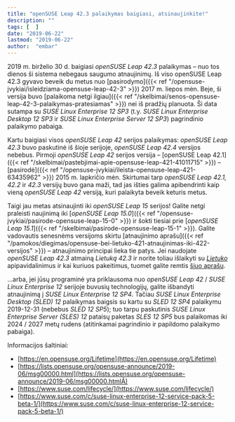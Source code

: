 ```yaml
---
title: "openSUSE Leap 42.3 palaikymas baigiasi, atsinaujinkite!"
description: ""
tags: [  ]
date: "2019-06-22"
lastmod: "2019-06-22"
author:  "embar"
---
```

2019 m. birželio 30 d. baigiasi _openSUSE Leap 42.3_ palaikymas – nuo tos dienos ši sistema nebegaus saugumo atnaujinimų. Iš viso openSUSE Leap 42.3 gyvavo beveik du metus nuo [pasirodymo]({{< ref "/opensuse-įvykiai/isleidziama-opensuse-leap-42-3" >}}) 2017 m. liepos mėn. Beje, ši versija buvo [palaikoma netgi ilgiau]({{< ref "/skelbimai/senos-opensuse-leap-42-3-palaikymas-pratesiamas" >}}) nei iš pradžių planuota. Ši data sutampa su _SUSE Linux Enterprise 12 SP3_ (t.y. _SUSE Linux Enterprise Desktop 12 SP3_ ir _SUSE Linux Enterprise Server 12 SP3_) pagrindinio palaikymo pabaiga.

Kartu baigiasi visos _openSUSE Leap 42_ serijos palaikymas: _openSUSE Leap 42.3_ buvo paskutinė iš šioje serijoje, _openSUSE Leap 42.4_ versijos nebebus. Pirmoji _openSUSE Leap 42_ serijos versija – [openSUSE Leap 42.1]({{< ref "/skelbimai/pastebjimai-apie-opensuse-leap-421-41011715" >}}) – [pasirodė]({{< ref "/opensuse-įvykiai/ileista-opensuse-leap-421-63435962" >}}) 2015 m. lapkričio mėn. Skirtumai tarp _openSUSE Leap 42.1, 42.2_ ir _42.3_ versijų buvo gana maži, tad jas išties galima apibendrinti kaip vieną _openSUSE Leap 42_ versiją, kuri palaikyta beveik keturis metus.

Taigi jau metas atsinaujinti iki _openSUSE Leap 15_ serijos! Galite netgi praleisti naujinimą iki [_openSUSE Leap 15.0_]({{< ref "/opensuse-įvykiai/pasirode-opensuse-leap-15-0" >}}) ir šokti tiesiai prie [_openSUSE Leap 15.1_]({{< ref "/skelbimai/pasirode-opensuse-leap-15-1" >}}). Galite vadovautis senesnėms versijoms skirtu [atnaujinimo aprašu]({{< ref "/pamokos/diegimas/opensuse-bei-lietuko-421-atnaujinimas-iki-422-versijos" >}}) – atnaujinimo principai lieka tie patys. Jei naudojate _openSUSE Leap 42.3_ atmainą _Lietuką 42.3_ ir norite toliau išlaikyti su [_Lietuko_](http://www.lietukas.lt) apipavidalinimus ir kai kuriuos pakeitimus, tuomet galite remtis [šiuo aprašu](http://download.vikis.lt/lietukas/ymp/lietuko_atnaujinimas.html).

...arba, jei jūsų programinė yra priklausoma nuo _openSUSE Leap 42_ / _SUSE Linux Enterprise 12_ serijoje buvusių technologijų, galite išbandyti atnaujinimą į _SUSE Linux Enterprise 12 SP4_. Tačiau _SUSE Linux Enterprise Desktop (SLED) 12_ palaikymas baigsis su kartu su _SLED 12 SP4_ palaikymu 2019-12-31 (nebebus _SLED 12 SP5_); tuo tarpu paskutinis _SUSE Linux Enterprise Server (SLES) 12_ pataisų paketas _SLES 12 SP5_ bus palaikomas iki 2024 / 2027 metų rudens (atitinkamai pagrindinio ir papildomo palaikymo pabaiga).

Informacijos šaltiniai:

*   [https://en.opensuse.org/Lifetime](https://en.opensuse.org/Lifetime)
*   [https://lists.opensuse.org/opensuse-announce/2019-06/msg00000.html](https://lists.opensuse.org/opensuse-announce/2019-06/msg00000.htmlÂ)
*   [https://www.suse.com/lifecycle/](https://www.suse.com/lifecycle/)
*   [https://www.suse.com/c/suse-linux-enterprise-12-service-pack-5-beta-1/](https://www.suse.com/c/suse-linux-enterprise-12-service-pack-5-beta-1/)
